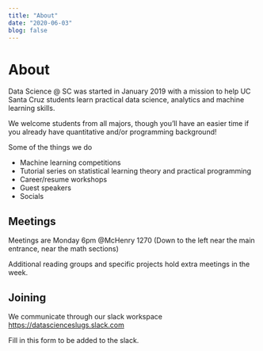 ```yaml
---
title: "About"
date: "2020-06-03"
blog: false
---
```


# About

Data Science @ SC was started in January 2019 with a mission to help UC Santa Cruz students learn practical data science, analytics and machine learning skills.

We welcome students from all majors, though you’ll have an easier time if you already have quantitative and/or programming background!

Some of the things we do

- Machine learning competitions
- Tutorial series on statistical learning theory and practical programming
- Career/resume workshops
- Guest speakers
- Socials

## Meetings

Meetings are Monday 6pm @McHenry 1270 (Down to the left near the main entrance, near the math sections)

Additional reading groups and specific projects hold extra meetings in the week.

## Joining

We communicate through our slack workspace <https://datascienceslugs.slack.com>

Fill in this form to be added to the slack.
